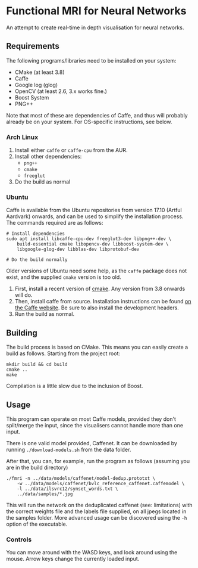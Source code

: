 # Functional MRI for Neural Networks

An attempt to create real-time in depth visualisation for neural
networks.

## Requirements

The following programs/libraries need to be installed on your system:

- CMake (at least 3.8)
- Caffe
- Google log (glog)
- OpenCV (at least 2.6, 3.x works fine.)
- Boost System
- PNG++

Note that most of these are dependencies of Caffe, and thus will
probably already be on your system. For OS-specific instructions, see
below.

### Arch Linux

1. Install either `caffe` or `caffe-cpu` from the AUR.
2. Install other dependencies:
    - `png++`
    - `cmake`
    - `freeglut`
3. Do the build as normal

### Ubuntu

Caffe is available from the Ubuntu repositories from version 17.10
(Artful Aardvark) onwards, and can be used to simplify the installation
process. The commands required are as follows:

    # Install dependencies
    sudo apt install libcaffe-cpu-dev freeglut3-dev libpng++-dev \
        build-essential cmake libopencv-dev libboost-system-dev \
        libgoogle-glog-dev libblas-dev libprotobuf-dev

    # Do the build normally

Older versions of Ubuntu need some help, as the `caffe` package does not
exist, and the supplied `cmake` version is too old.

1. First, install a recent version of [cmake](https://cmake.org/). Any
   version from 3.8 onwards will do.
2. Then, install caffe from source. Installation instructions can be
   found [on the Caffe
   website](http://caffe.berkeleyvision.org/install_apt.html). Be sure
   to also install the development headers.
3. Run the build as normal.

## Building

The build process is based on CMake. This means you can easily create a
build as follows. Starting from the project root:

    mkdir build && cd build
    cmake ..
    make

Compilation is a little slow due to the inclusion of Boost.

## Usage

This program can operate on most Caffe models, provided they don't
split/merge the input, since the visualisers cannot handle more than
one input.

There is one valid model provided, Caffenet. It can be downloaded by
running `./download-models.sh` from the data folder.

After that, you can, for example, run the program as follows
(assuming you are in the build directory)

    ./fmri -n ../data/models/caffenet/model-dedup.prototxt \
        -w ../data/models/caffenet/bvlc_reference_caffenet.caffemodel \
        -l ../data/ilsvrc12/synset_words.txt \
        ../data/samples/*.jpg

This will run the network on the deduplicated caffenet (see: limitations)
with the correct weights file and the labels file supplied, on all jpegs
located in the samples folder. More advanced usage can be discovered using
the `-h` option of the executable.

### Controls

You can move around with the WASD keys, and look around using the mouse.
Arrow keys change the currently loaded input.
